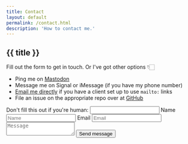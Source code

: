 ```yaml
---
title: Contact
layout: default
permalink: /contact.html
description: 'How to contact me.'
---
```


<h2
  class="m-0 text-xl font-black leading-tight tracking-normal dark:text-gray-200 md:text-2xl mb-2"
>
  {{ title }}
</h2>

<div class="flex flex-col md:flex-row">
  <div class="w-full md:w-1/2 md:pr-6">
    <p class="mt-0">Fill out the form to get in touch. Or I've got other options 👇🏻</p>
    <ul>
      <li>Ping me on <a href="https://social.lol/@cory">Mastodon</a></li>
      <li>Message me on Signal or iMessage (if you have my phone number)</li>
      <li><a href="mailto:{{ meta.authorEmail }}">Email me directly</a> if you have a client set up to use <code>mailto:</code> links</li>
      <li>File an issue on the appropriate repo over at <a href="https://github.com/cdransf">GitHub</a></li>
    </ul>
  </div>
  <form class="mt-3 md:mt-0 flex flex-col items-center justify-center w-full md:w-1/2" method="POST" action="/contact/success" name="contact" netlify netlify-honeypot="bot-field">
    <label class="hidden">
      Don't fill this out if you're human: <input name="bot-field" />
    </label>
    <label class="w-full">
      <span class="hidden">Name</span>
      <input type="text" name="name" placeholder="Name" class="w-full outline-none bg-white dark:bg-gray-900 p-2 mb-6 rounded-sm border border-blue-600 focus:border-blue-800 dark:border-blue-400 dark:focus:border-blue-200 transition-colors ease-in-out duration-300" required />
    </label>
    <label class="w-full">
      <span class="hidden">Email</span>
      <input type="email" name="email" placeholder="Email" class="w-full outline-none bg-white dark:bg-gray-900 p-2 mb-6 rounded-sm border border-blue-600 focus:border-blue-800 dark:border-blue-400 dark:focus:border-blue-200 transition-colors ease-in-out duration-300" required />
    </label>
    <textarea name="message" placeholder="Message"  class="w-full h-40 resize-none outline-none bg-white dark:bg-gray-900 p-2 mb-6 rounded-sm border border-blue-600 focus:border-blue-800 dark:border-blue-400 dark:focus:border-blue-200 transition-colors ease-in-out duration-300" required></textarea>
    <button class="pill--button w-1/2" type="submit">Send message</button>
  </form>
</div>
